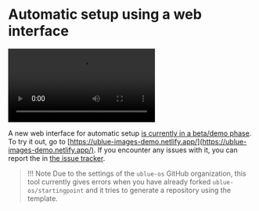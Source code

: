 # Automatic setup using a web interface

<video controls="true" allowfullscreen="true">
    <source src="https://user-images.githubusercontent.com/60004820/251984919-4bb6c5b4-ebe6-43f2-8c1b-9586115b67fd.mp4" type="video/mp4">
</video>

A new web interface for automatic setup [is currently in a beta/demo phase](https://github.com/orgs/ublue-os/discussions/173). To try it out, go to [https://ublue-images-demo.netlify.app/](https://ublue-images-demo.netlify.app/). If you encounter any issues with it, you can report the in [the issue tracker](https://github.com/ublue-os/images-website/issues).

> !!! Note
    Due to the settings of the `ublue-os` GitHub organization, this tool currently gives errors when you have already forked `ublue-os/startingpoint` and it tries to generate a repository using the template.
